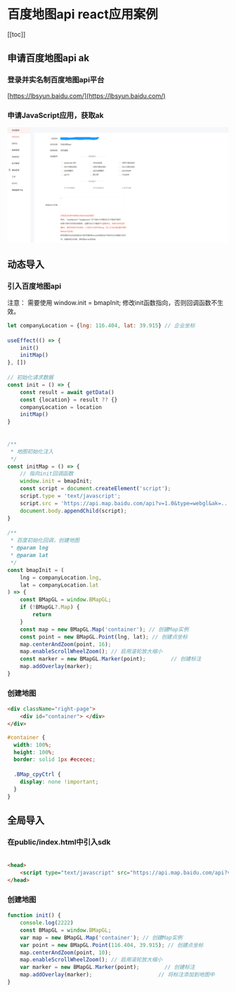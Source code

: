 # 百度地图api react应用案例

[[toc]]

## 申请百度地图api ak

### 登录并实名制百度地图api平台

[https://lbsyun.baidu.com/](https://lbsyun.baidu.com/)

### 申请JavaScript应用，获取ak
![img.png](../../../.vuepress/public/images/frontEnd/react/img.png)

## 动态导入

### 引入百度地图api

注意： 需要使用 window.init = bmapInit; 修改init函数指向，否则回调函数不生效。

```js
let companyLocation = {lng: 116.404, lat: 39.915} // 企业坐标

useEffect(() => {
    init()
    initMap()
}, [])

// 初始化请求数据
const init = () => {
    const result = await getData()
    const {location} = result ?? {}
    companyLocation = location
    initMap()
}


/**
 * 地图初始化注入
 */
const initMap = () => {
    // 指向init回调函数
    window.init = bmapInit;
    const script = document.createElement('script');
    script.type = 'text/javascript';
    script.src = 'https://api.map.baidu.com/api?v=1.0&type=webgl&ak=.........&callback=init'
    document.body.appendChild(script);
}

/**
 * 百度初始化回调，创建地图
 * @param lng
 * @param lat
 */
const bmapInit = (
    lng = companyLocation.lng,
    lat = companyLocation.lat
) => {
    const BMapGL = window.BMapGL;
    if (!BMapGL?.Map) {
        return
    }
    const map = new BMapGL.Map('container'); // 创建Map实例
    const point = new BMapGL.Point(lng, lat); // 创建点坐标
    map.centerAndZoom(point, 16);
    map.enableScrollWheelZoom(); // 启用滚轮放大缩小
    const marker = new BMapGL.Marker(point);        // 创建标注
    map.addOverlay(marker);
}
```

### 创建地图

```html 
<div className="right-page">
    <div id="container"> </div>
</div>
```

```scss
#container {
  width: 100%;
  height: 100%;
  border: solid 1px #ececec;

  .BMap_cpyCtrl {
    display: none !important;
  }
}
```

## 全局导入 
### 在public/index.html中引入sdk

```html

<head>
    <script type="text/javascript" src="https://api.map.baidu.com/api?v=1.0&type=webgl&ak=.............."></script>
</head>
```

### 创建地图

```js
function init() {
    console.log(2222)
    const BMapGL = window.BMapGL;
    var map = new BMapGL.Map('container'); // 创建Map实例
    var point = new BMapGL.Point(116.404, 39.915); // 创建点坐标
    map.centerAndZoom(point, 10);
    map.enableScrollWheelZoom(); // 启用滚轮放大缩小
    var marker = new BMapGL.Marker(point);        // 创建标注
    map.addOverlay(marker);                     // 将标注添加到地图中
}
```
